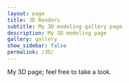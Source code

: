 ```yaml
---
layout: page
title: 3D Renders
subtitle: My 3D modeling gallery page
description: My 3D modeling page 
gallery: gallery
show_sidebar: false
permalink: /3D/
---
```


My 3D page; feel free to take a look.


